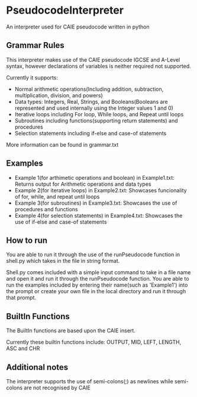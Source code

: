# PseudocodeInterpreter
An interpreter used for CAIE pseudocode written in python

## Grammar Rules
This interpreter makes use of the CAIE pseudocode IGCSE and A-Level syntax, however declarations of variables is neither required not supported.

Currently it supports:
- Normal arithmetic operations(Including addition, subtraction, multiplication, division, and powers)
- Data types: Integers, Real, Strings, and Booleans(Booleans are represented and used internally using the Integer values 1 and 0)
- Iterative loops including For loop, While loops, and Repeat until loops
- Subroutines including functions(supporting return statements) and procedures
- Selection statements including if-else and case-of statements

More information can be found in grammar.txt
  
## Examples
- Example 1(for arthimetic operations and boolean) in Example1.txt: Returns output for Arithmetic operations and data types
- Example 2(for iterative loops) in Example2.txt: Showcases funcionality of for, while, and repeat until loops
- Example 3(for subroutines) in Example3.txt: Showcases the use of procedures and functions
- Example 4(for selection statements) in Example4.txt: Showcases the use of if-else and case-of statements

## How to run
You are able to run it through the use of the runPseudocode function in shell.py which takes in the file in string format. 

Shell.py comes included with a simple input command to take in a file name and open it and run it through the runPseudocode function. 
You are able to run the examples included by entering their name(such as 'Example1') into the prompt or create your own file in the local directory and run it through that prompt. 

## BuiltIn Functions
The BuiltIn functions are based upon the CAIE insert.

Currently these builtin functions include: OUTPUT, MID, LEFT, LENGTH, ASC and CHR


## Additional notes
The interpreter supports the use of semi-colons(;) as newlines while semi-colons are not recognised by CAIE 

